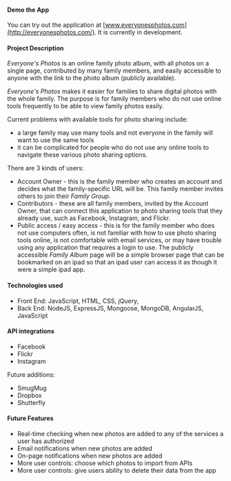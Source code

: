 #### Demo the App

You can try out the application at [www.everyonesphotos.com](http://everyonesphotos.com/). It is currently in development.

#### Project Description

_Everyone's Photos_ is an online family photo album, with all photos on a single page, contributed by many family members, and easily accessible to anyone with the link to the photo album (publicly available).

_Everyone's Photos_ makes it easier for families to share digital photos with the whole family. The purpose is for family members who do not use online tools frequently to be able to view family photos easily. 

Current problems with available tools for photo sharing include:

- a large family may use many tools and not everyone in the family will want to use the same tools
- it can be complicated for people who do not use any online tools to navigate these various photo sharing options.

There are 3 kinds of users:

- Account Owner - this is the family member who creates an account and decides what the family-specific URL will be. This family member invites others to join their _Family Group_.
- Contributors - these are all family members, invited by the Account Owner, that can connect this application to photo sharing tools that they already use, such as Facebook, Instagram, and Flickr.
- Public access / easy access - this is for the family member who does not use computers often, is not familiar with how to use photo sharing tools online, is not comfortable with email services, or may have trouble using any application that requires a login to use. The publicly accessible _Family Album_ page will be a simple browser page that can be bookmarked on an ipad so that an ipad user can access it as though it were a simple ipad app.

#### Technologies used

- Front End: JavaScript, HTML, CSS, jQuery, 
- Back End: NodeJS, ExpressJS, Mongoose, MongoDB, AngularJS, JavaScript

#### API integrations

- Facebook
- Flickr
- Instagram


Future additions:

- SmugMug
- Dropbox
- Shutterfly


#### Future Features

- Real-time checking when new photos are added to any of the services a user has authorized
- Email notifications when new photos are added
- On-page notifications when new photos are added
- More user controls: choose which photos to import from APIs
- More user controls: give users ability to delete their data from the app



